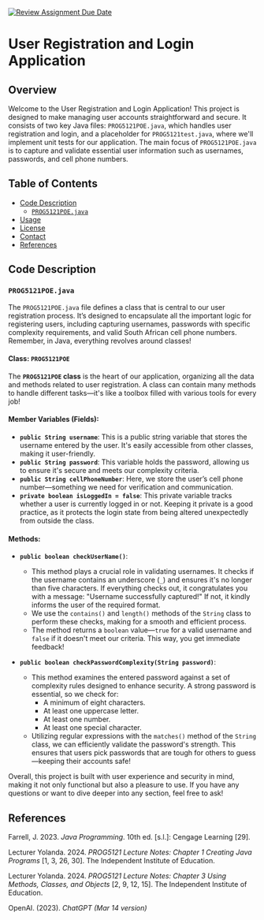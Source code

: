[![Review Assignment Due Date](https://classroom.github.com/assets/deadline-readme-button-22041afd0340ce965d47ae6ef1cefeee28c7c493a6346c4f15d667ab976d596c.svg)](https://classroom.github.com/a/7qJTF1lE)


# User Registration and Login Application

## Overview

Welcome to the User Registration and Login Application! This project is designed to make managing user accounts straightforward and secure. It consists of two key Java files: `PROG5121POE.java`, which handles user registration and login, and a placeholder for `PROG5121test.java`, where we'll implement unit tests for our application. The main focus of `PROG5121POE.java` is to capture and validate essential user information such as usernames, passwords, and cell phone numbers.

## Table of Contents

- [Code Description](#code-description)
    - [`PROG5121POE.java`](#prog5121poejava)
- [Usage](#usage)
- [License](#license)
- [Contact](#contact)
- [References](#references)

## Code Description

### `PROG5121POE.java`

The `PROG5121POE.java` file defines a class that is central to our user registration process. It’s designed to encapsulate all the important logic for registering users, including capturing usernames, passwords with specific complexity requirements, and valid South African cell phone numbers. Remember, in Java, everything revolves around classes!

#### Class: `PROG5121POE`

The **`PROG5121POE` class** is the heart of our application, organizing all the data and methods related to user registration. A class can contain many methods to handle different tasks—it's like a toolbox filled with various tools for every job!

#### Member Variables (Fields):

- **`public String username`**: This is a public string variable that stores the username entered by the user. It's easily accessible from other classes, making it user-friendly.
- **`public String password`**: This variable holds the password, allowing us to ensure it's secure and meets our complexity criteria.
- **`public String cellPhoneNumber`**: Here, we store the user’s cell phone number—something we need for verification and communication.
- **`private boolean isLoggedIn = false`**: This private variable tracks whether a user is currently logged in or not. Keeping it private is a good practice, as it protects the login state from being altered unexpectedly from outside the class.

#### Methods:

- **`public boolean checkUserName()`**:
    - This method plays a crucial role in validating usernames. It checks if the username contains an underscore (`_`) and ensures it's no longer than five characters. If everything checks out, it congratulates you with a message: "Username successfully captured!" If not, it kindly informs the user of the required format.
    - We use the `contains()` and `length()` methods of the `String` class to perform these checks, making for a smooth and efficient process.
    - The method returns a `boolean` value—`true` for a valid username and `false` if it doesn't meet our criteria. This way, you get immediate feedback!

- **`public boolean checkPasswordComplexity(String password)`**:
    - This method examines the entered password against a set of complexity rules designed to enhance security. A strong password is essential, so we check for:
        - A minimum of eight characters.
        - At least one uppercase letter.
        - At least one number.
        - At least one special character.
    - Utilizing regular expressions with the `matches()` method of the `String` class, we can efficiently validate the password's strength. This ensures that users pick passwords that are tough for others to guess—keeping their accounts safe!

Overall, this project is built with user experience and security in mind, making it not only functional but also a pleasure to use. If you have any questions or want to dive deeper into any section, feel free to ask!

## References

Farrell, J. 2023. *Java Programming*. 10th ed. [s.l.]: Cengage Learning [29].

Lecturer Yolanda. 2024. *PROG5121 Lecture Notes: Chapter 1 Creating Java Programs* [1, 3, 26, 30]. The Independent Institute of Education.

Lecturer Yolanda. 2024. *PROG5121 Lecture Notes: Chapter 3 Using Methods, Classes, and Objects* [2, 9, 12, 15]. The Independent Institute of Education.

OpenAI. (2023). *ChatGPT (Mar 14 version)* 

